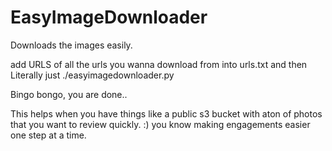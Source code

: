 # EasyImageDownloader
Downloads the images easily. 

add URLS of all the urls you wanna download from into urls.txt and then 
Literally just ./easyimagedownloader.py 

Bingo bongo, you are done.. 

This helps when you have things like a public s3 bucket with aton of photos that you want to review quickly. 
:) you know making engagements easier one step at a time. 